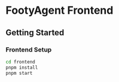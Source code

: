 # FootyAgent Frontend

## Getting Started

### Frontend Setup

```bash
cd frontend
pnpm install
pnpm start
```
